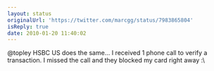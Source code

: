 ```yaml
---
layout: status
originalUrl: 'https://twitter.com/marcgg/status/7983865804'
isReply: true
date: 2010-01-20 11:40:02
---
```


@topley HSBC US does the same... I received 1 phone call to verify a transaction. I missed the call and they blocked my card right away :\
